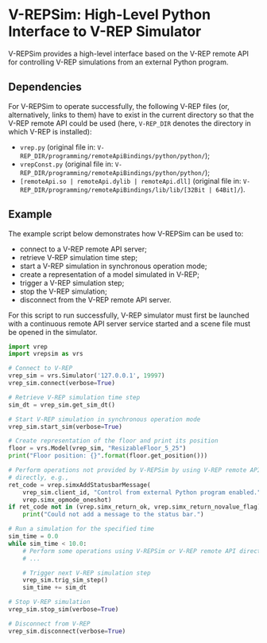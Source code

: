 # V-REPSim: High-Level Python Interface to V-REP Simulator

V-REPSim provides a high-level interface based on the V-REP remote API for
controlling V-REP simulations from an external Python program.

## Dependencies

For V-REPSim to operate successfully, the following V-REP files (or,
alternatively, links to them) have to exist in the current directory so that
the V-REP remote API could be used (here, `V-REP_DIR` denotes the directory in
which V-REP is installed):

- `vrep.py` (original file in:
  `V-REP_DIR/programming/remoteApiBindings/python/python/`);
- `vrepConst.py` (original file in:
  `V-REP_DIR/programming/remoteApiBindings/python/python/`);
- `[remoteApi.so | remoteApi.dylib | remoteApi.dll]` (original file in:
  `V-REP_DIR/programming/remoteApiBindings/lib/lib/[32Bit | 64Bit]/`).

## Example

The example script below demonstrates how V-REPSim can be used to:

- connect to a V-REP remote API server;
- retrieve V-REP simulation time step;
- start a V-REP simulation in synchronous operation mode;
- create a representation of a model simulated in V-REP;
- trigger a V-REP simulation step;
- stop the V-REP simulation;
- disconnect from the V-REP remote API server.

For this script to run successfully, V-REP simulator must first be launched
with a continuous remote API server service started and a scene file must be
opened in the simulator.

```python
import vrep
import vrepsim as vrs

# Connect to V-REP
vrep_sim = vrs.Simulator('127.0.0.1', 19997)
vrep_sim.connect(verbose=True)

# Retrieve V-REP simulation time step
sim_dt = vrep_sim.get_sim_dt()

# Start V-REP simulation in synchronous operation mode
vrep_sim.start_sim(verbose=True)

# Create representation of the floor and print its position
floor = vrs.Model(vrep_sim, "ResizableFloor_5_25")
print("Floor position: {}".format(floor.get_position()))

# Perform operations not provided by V-REPSim by using V-REP remote API
# directly, e.g.,
ret_code = vrep.simxAddStatusbarMessage(
    vrep_sim.client_id, "Control from external Python program enabled.",
    vrep.simx_opmode_oneshot)
if ret_code not in (vrep.simx_return_ok, vrep.simx_return_novalue_flag):
    print("Could not add a message to the status bar.")

# Run a simulation for the specified time
sim_time = 0.0
while sim_time < 10.0:
    # Perform some operations using V-REPSim or V-REP remote API directly
    # ...

    # Trigger next V-REP simulation step
    vrep_sim.trig_sim_step()
    sim_time += sim_dt

# Stop V-REP simulation
vrep_sim.stop_sim(verbose=True)

# Disconnect from V-REP
vrep_sim.disconnect(verbose=True)
```
